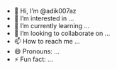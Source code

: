 - 👋 Hi, I’m @adik007az
- 👀 I’m interested in ...
- 🌱 I’m currently learning ...
- 💞️ I’m looking to collaborate on ...
- 📫 How to reach me ...
- 😄 Pronouns: ...
- ⚡ Fun fact: ...

<!---
adik007az/adik007az is a ✨ special ✨ repository because its `README.md` (this file) appears on your GitHub profile.
You can click the Preview link to take a look at your changes.
--->
